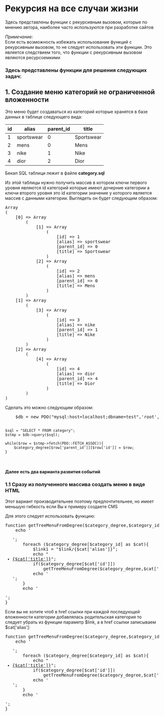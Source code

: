 <h1>Рекурсия на все случаи жизни</h1>

<p>Здесь представлены функции с рекурсивным вызовом, которые по мнению автора, наиболее часто используются при разработке сайтов</p>

<p><i>Примечание:</i><br>
Если есть возможность избежать использование функций с рекурсивным вызовом, то не следует использовать эти функции. Это является следствием того, что функции с рекурсивным вызовом являются ресурсоемкими
</p>
<h3>Здесь представлены функции для решения следующих задач:</h3>

<h2>1. Создание меню категорий не ограниченной вложенности</h2>

<p>Это меню будет создаваться из категорий которые хранятся в базе данных в таблице следующего вида:</p>

<table>
    <thead>
    <tr>
        <th>id</th>
        <th>alias</th>
        <th>parent_id</th>
        <th>title</th>
    </tr>
    </thead>
    <tbody>
    <tr>
        <td>1</td>
        <td>sportswear</td>
        <td>0</td>
        <td>Sportswear</td>
    </tr>
    <tr>
        <td>2</td>
        <td>mens</td>
        <td>0</td>
        <td>Mens</td>
    </tr>
    <tr>
        <td>3</td>
        <td>nike</td>
        <td>1</td>
        <td>Nike</td>
    </tr>
        <td>4</td>
        <td>dior</td>
        <td>2</td>
        <td>Dior</td>
    </tr>
    </tbody>
</table>
<p>Бекап SQL таблици лежит в файле <b>category.sql</b></p>

<p>Из этой таблицы нужно получить массив в котором ключи первого уровня являются id категорий которые имеют дочерние категории а ключи второго уровня это id категории значение у которого является массив с данными категории. Выглядеть он будет следующим образом:</p>
<pre>
Array
(
    [0] => Array
        (
            [1] => Array
                (
                    [id] => 1
                    [alias] => sportswear
                    [parent_id] => 0
                    [title] => Sportswear
                )
            [2] => Array
                (
                    [id] => 2
                    [alias] => mens
                    [parent_id] => 0
                    [title] => Mens
                )
        )
    [1] => Array
        (
            [3] => Array
                (
                    [id] => 3
                    [alias] => nike
                    [parent_id] => 1
                    [title] => Nike
                )
        )
    [2] => Array
        (
            [4] => Array
                (
                    [id] => 4
                    [alias] => dior
                    [parent_id] => 4
                    [title] => Dior
                )
        )
)
</pre>
<p>Сделать  это можно следующим образом:</p>
<pre>
    $db = new PDO("mysql:host=localhost;dbname=test",'root','');

    $sql = "SELECT * FROM category";
    $stmp = $db->query($sql);

    while($row = $stmp->fetch(PDO::FETCH_ASSOC)){
        $category_degree[$row['parent_id']][$row['id']] = $row;
    }
</pre>

<h4>Далее есть два варианта развития событий</h4>
<h3>1.1	Сразу из полученного массива создать меню в виде HTML</h3>
<p>Этот вариант производительнее поэтому предпочтительнее, но имеет меньшую гибкость если Вы к примеру создаете CMS</p>
<p>Для этого следует использовать функцию: </p>
<pre>
function getTreeMenuFromDegree($category_degree,$category_id = 0,$link = "http://site.com"){
    echo '<ul>';
    foreach ($category_degree[$category_id] as $cat){
        $link1 = "$link/{$cat['alias']}";
        echo "<li><a href='$link1'>{$cat['title']}</a>";
        if($category_degree[$cat['id']])
            getTreeMenuFromDegree($category_degree,$cat['id'],$link1);
        echo '</li>';
    }
    echo '</ul>';
}
</pre>
<p>Если вы не хотите чтоб в href ссылки при каждой последующей вложенности категории добавлялась родительская категория то следует убрать из функции параметр $link, а в href ссылки записываем $cat['alias']:</p>
<pre>
function getTreeMenuFromDegree($category_degree,$category_id = 0){
    echo '<ul>';
    foreach ($category_degree[$category_id] as $cat){
        echo "<li><a href='{$cat['alias']}'>{$cat['title']}</a>";
        if($category_degree[$cat['id']])
            getTreeMenuFromDegree($category_degree,$cat['id'],$link1);
        echo '</li>';
    }
    echo '</ul>';
}
</pre>
